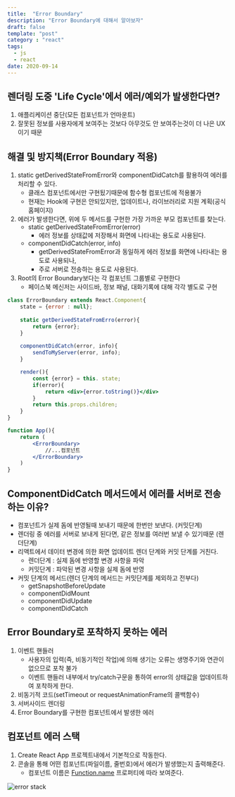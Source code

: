 ```yaml
---
title:  "Error Boundary"
description: "Error Boundary에 대해서 알아보자"
draft: false
template: "post"
category : "react"
tags:
  - js
  - react
date: 2020-09-14 
---
```

## 렌더링 도중 'Life Cycle'에서 에러/예외가 발생한다면?

1. 애플리케이션 중단(모든 컴포넌트가 언마운트)
2. 잘못된 정보를 사용자에게 보여주는 것보다 아무것도 안 보여주는것이 더 나은 UX이기 때문

## 해결 및 방지책(Error Boundary 적용)

1. static getDerivedStateFromError와 componentDidCatch를 활용하여 에러를 처리할 수 있다.
    - 클래스 컴포넌트에서만 구현됬기때문에 함수형 컴포넌트에 적용불가
    - 현재는 Hook에 구현은 안되있지만, 업데이트나, 라이브러리로 지원 계획(공식 홈페이지)
2. 에러가 발생한다면, 위에 두 메서드를 구현한 가장 가까운 부모 컴포넌트를 찾는다.
    - static getDerivedStateFromError(error)
        - 에러 정보를 상태값에 저장해서 화면에 나타내는 용도로 사용된다.
    - componentDidCatch(error, info)
        - getDerivedStateFromError과 동일하게 에러 정보를 화면에 나타내는 용도로 사용되나,
        - 주로 서버로 전송하는 용도로 사용된다.
3. Root의 Error Boundary보다는 각 컴포넌트 그룹별로 구현한다
    - 페이스북 메신저는 사이드바, 정보 패널, 대화기록에 대해 각각 별도로 구현

```jsx
class ErrorBoundary extends React.Component{
	state = {error : null};
	
	static getDerivedStateFromErro(error){
		return {error};
	}
	
	componentDidCatch(error, info){
		sendToMyServer(error, info);
	}

	render(){
		const {error} = this. state;
		if(error){
			return <div>{error.toString()}</div>
		}
		return this.props.children;
	}
}

function App(){
	return (
		<ErrorBoundary>
			//...컴포넌트
		</ErrorBoundary>
	)
}
```

## ComponentDidCatch 메서드에서 에러를 서버로 전송하는 이유?

- 컴포넌트가 실제 돔에 반영될때 보내기 때문에 한번만 보낸다. (커밋단계)
- 렌더링 중 에러를 서버로 보내게 된다면, 같은 정보를 여러번 보낼 수 있기때문 (렌더단계)
- 리액트에서 데이터 변경에 의한 화면 업데이트 렌더 단계와 커밋 단계를 거친다.
    - 렌더단계 : 실제 돔에 반영할 변경 사항을 파악
    - 커밋단계 : 파악된 변경 사항을 실제 돔에 반영
- 커밋 단계의 메서드(렌더 단계의 메서드는 커밋단계를 제외하고 전부다)
    - getSnapshotBeforeUpdate
    - componentDidMount
    - componentDidUpdate
    - componentDidCatch

## Error Boundary로 포착하지 못하는 에러

1. 이벤트 핸들러
    - 사용자의 입력(즉, 비동기적인 작업)에 의해 생기는 오류는 생명주기와 연관이 없으므로 포착 불가
    - 이벤트 핸들러 내부에서 try/catch구문을 통하여 error의 상태값을 업데이트하여 포착하게 한다.
2. 비동기적 코드(setTimeout or requestAnimationFrame의 콜백함수)
3. 서버사이드 렌더링
4. Error Boundary를 구현한 컴포넌트에서 발생한 에러

## 컴포넌트 에러 스택

1. Create React App 프로젝트내에서 기본적으로 작동한다.
2. 콘솔을 통해 어떤 컴포넌트(파일이름, 줄번호)에서 에러가 발생했는지 출력해준다.
    - 컴포넌트 이름은 [Function.name](http://function.name) 프로퍼티에 따라 보여준다.

![error stack](https://reactjs.org/static/45611d4fdbd152829b28ae2348d6dcba/1e088/error-boundaries-stack-trace-line-numbers.png)
